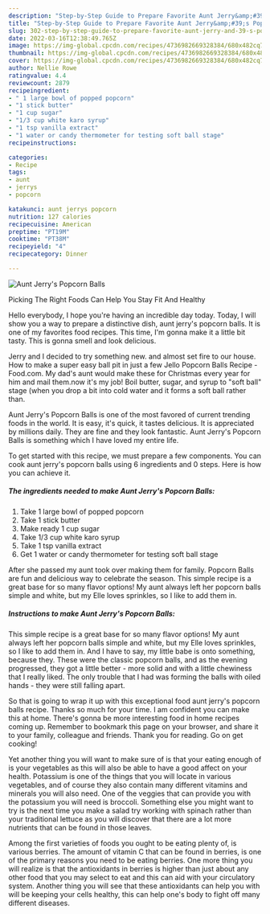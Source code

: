 ```yaml
---
description: "Step-by-Step Guide to Prepare Favorite Aunt Jerry&amp;#39;s Popcorn Balls"
title: "Step-by-Step Guide to Prepare Favorite Aunt Jerry&amp;#39;s Popcorn Balls"
slug: 302-step-by-step-guide-to-prepare-favorite-aunt-jerry-and-39-s-popcorn-balls
date: 2022-03-16T12:38:49.765Z
image: https://img-global.cpcdn.com/recipes/4736982669328384/680x482cq70/aunt-jerrys-popcorn-balls-recipe-main-photo.jpg
thumbnail: https://img-global.cpcdn.com/recipes/4736982669328384/680x482cq70/aunt-jerrys-popcorn-balls-recipe-main-photo.jpg
cover: https://img-global.cpcdn.com/recipes/4736982669328384/680x482cq70/aunt-jerrys-popcorn-balls-recipe-main-photo.jpg
author: Nellie Rowe
ratingvalue: 4.4
reviewcount: 2879
recipeingredient:
- " 1 large bowl of popped popcorn"
- "1 stick butter"
- "1 cup sugar"
- "1/3 cup white karo syrup"
- "1 tsp vanilla extract"
- "1 water or candy thermometer for testing soft ball stage"
recipeinstructions:

categories:
- Recipe
tags:
- aunt
- jerrys
- popcorn

katakunci: aunt jerrys popcorn 
nutrition: 127 calories
recipecuisine: American
preptime: "PT19M"
cooktime: "PT38M"
recipeyield: "4"
recipecategory: Dinner

---
```



![Aunt Jerry&#39;s Popcorn Balls](https://img-global.cpcdn.com/recipes/4736982669328384/680x482cq70/aunt-jerrys-popcorn-balls-recipe-main-photo.jpg)

Picking The Right Foods Can Help You Stay Fit And Healthy

Hello everybody, I hope you're having an incredible day today. Today, I will show you a way to prepare a distinctive dish, aunt jerry&#39;s popcorn balls. It is one of my favorites food recipes. This time, I'm gonna make it a little bit tasty. This is gonna smell and look delicious.

Jerry and I decided to try something new. and almost set fire to our house. How to make a super easy ball pit in just a few Jello Popcorn Balls Recipe - Food.com. My dad&#39;s aunt would make these for Christmas every year for him and mail them.now it&#39;s my job! Boil butter, sugar, and syrup to &#34;soft ball&#34; stage (when you drop a bit into cold water and it forms a soft ball rather than.

Aunt Jerry&#39;s Popcorn Balls is one of the most favored of current trending foods in the world. It is easy, it's quick, it tastes delicious. It is appreciated by millions daily. They are fine and they look fantastic. Aunt Jerry&#39;s Popcorn Balls is something which I have loved my entire life.


To get started with this recipe, we must prepare a few components. You can cook aunt jerry&#39;s popcorn balls using 6 ingredients and 0 steps. Here is how you can achieve it.

<!--inarticleads1-->

##### The ingredients needed to make Aunt Jerry&#39;s Popcorn Balls:

1. Take  1 large bowl of popped popcorn
1. Take 1 stick butter
1. Make ready 1 cup sugar
1. Take 1/3 cup white karo syrup
1. Take 1 tsp vanilla extract
1. Get 1 water or candy thermometer for testing soft ball stage


After she passed my aunt took over making them for family. Popcorn Balls are fun and delicious way to celebrate the season. This simple recipe is a great base for so many flavor options! My aunt always left her popcorn balls simple and white, but my Elle loves sprinkles, so I like to add them in. 

<!--inarticleads2-->

##### Instructions to make Aunt Jerry&#39;s Popcorn Balls:



This simple recipe is a great base for so many flavor options! My aunt always left her popcorn balls simple and white, but my Elle loves sprinkles, so I like to add them in. And I have to say, my little babe is onto something, because they. These were the classic popcorn balls, and as the evening progressed, they got a little better - more solid and with a little chewiness that I really liked. The only trouble that I had was forming the balls with oiled hands - they were still falling apart. 

So that is going to wrap it up with this exceptional food aunt jerry&#39;s popcorn balls recipe. Thanks so much for your time. I am confident you can make this at home. There's gonna be more interesting food in home recipes coming up. Remember to bookmark this page on your browser, and share it to your family, colleague and friends. Thank you for reading. Go on get cooking!

Yet another thing you will want to make sure of is that your eating enough of is your vegetables as this will also be able to have a good affect on your health. Potassium is one of the things that you will locate in various vegetables, and of course they also contain many different vitamins and minerals you will also need. One of the veggies that can provide you with the potassium you will need is broccoli. Something else you might want to try is the next time you make a salad try working with spinach rather than your traditional lettuce as you will discover that there are a lot more nutrients that can be found in those leaves.

Among the first varieties of foods you ought to be eating plenty of, is various berries. The amount of vitamin C that can be found in berries, is one of the primary reasons you need to be eating berries. One more thing you will realize is that the antioxidants in berries is higher than just about any other food that you may select to eat and this can aid with your circulatory system. Another thing you will see that these antioxidants can help you with will be keeping your cells healthy, this can help one's body to fight off many different diseases.
